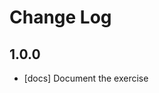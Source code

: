 # Change Log

<!--
- []  ([#](https://github.com/matteogll/holiday-planner/))
-->

## 1.0.0
- [docs] Document the exercise
